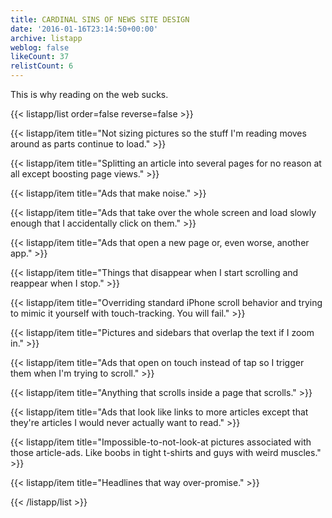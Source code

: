 ```yaml
---
title: CARDINAL SINS OF NEWS SITE DESIGN
date: '2016-01-16T23:14:50+00:00'
archive: listapp
weblog: false
likeCount: 37
relistCount: 6
---
```


This is why reading on the web sucks.

<!--more-->

{{< listapp/list order=false reverse=false >}}

   {{< listapp/item title="Not sizing pictures so the stuff I'm reading moves around as parts continue to load." >}}

   {{< listapp/item title="Splitting an article into several pages for no reason at all except boosting page views." >}}

   {{< listapp/item title="Ads that make noise." >}}

   {{< listapp/item title="Ads that take over the whole screen and load slowly enough that I accidentally click on them." >}}

   {{< listapp/item title="Ads that open a new page or, even worse, another app." >}}

   {{< listapp/item title="Things that disappear when I start scrolling and reappear when I stop." >}}

   {{< listapp/item title="Overriding standard iPhone scroll behavior and trying to mimic it yourself with touch-tracking. You will fail." >}}

   {{< listapp/item title="Pictures and sidebars that overlap the text if I zoom in." >}}

   {{< listapp/item title="Ads that open on touch instead of tap so I trigger them when I'm trying to scroll." >}}

   {{< listapp/item title="Anything that scrolls inside a page that scrolls." >}}

   {{< listapp/item title="Ads that look like links to more articles except that they're articles I would never actually want to read." >}}

   {{< listapp/item title="Impossible-to-not-look-at pictures associated with those article-ads. Like boobs in tight t-shirts and guys with weird muscles." >}}

   {{< listapp/item title="Headlines that way over-promise." >}}

{{< /listapp/list >}}
